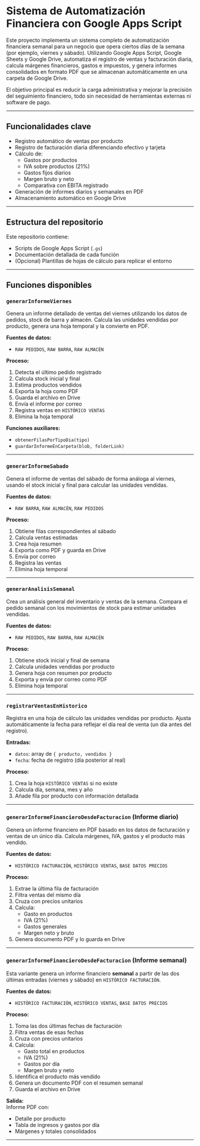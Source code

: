 # Sistema de Automatización Financiera con Google Apps Script

Este proyecto implementa un sistema completo de automatización financiera semanal para un negocio que opera ciertos días de la semana (por ejemplo, viernes y sábado). Utilizando Google Apps Script, Google Sheets y Google Drive, automatiza el registro de ventas y facturación diaria, calcula márgenes financieros, gastos e impuestos, y genera informes consolidados en formato PDF que se almacenan automáticamente en una carpeta de Google Drive.

El objetivo principal es reducir la carga administrativa y mejorar la precisión del seguimiento financiero, todo sin necesidad de herramientas externas ni software de pago.

---

## Funcionalidades clave

- Registro automático de ventas por producto
- Registro de facturación diaria diferenciando efectivo y tarjeta
- Cálculo de:
  - Gastos por productos
  - IVA sobre productos (21%)
  - Gastos fijos diarios
  - Margen bruto y neto
  - Comparativa con EBITA registrado
- Generación de informes diarios y semanales en PDF
- Almacenamiento automático en Google Drive

---

## Estructura del repositorio

Este repositorio contiene:

- Scripts de Google Apps Script (`.gs`)
- Documentación detallada de cada función
- (Opcional) Plantillas de hojas de cálculo para replicar el entorno

---

## Funciones disponibles

### `generarInformeViernes`

Genera un informe detallado de ventas del viernes utilizando los datos de pedidos, stock de barra y almacén. Calcula las unidades vendidas por producto, genera una hoja temporal y la convierte en PDF.

**Fuentes de datos:**
- `RAW PEDIDOS`, `RAW BARRA`, `RAW ALMACÉN`

**Proceso:**
1. Detecta el último pedido registrado
2. Calcula stock inicial y final
3. Estima productos vendidos
4. Exporta la hoja como PDF
5. Guarda el archivo en Drive
6. Envía el informe por correo
7. Registra ventas en `HISTÓRICO VENTAS`
8. Elimina la hoja temporal

**Funciones auxiliares:**  
- `obtenerFilasPorTipoDia(tipo)`  
- `guardarInformeEnCarpeta(blob, folderLink)`

---

### `generarInformeSabado`

Genera el informe de ventas del sábado de forma análoga al viernes, usando el stock inicial y final para calcular las unidades vendidas.

**Fuentes de datos:**
- `RAW BARRA`, `RAW ALMACÉN`, `RAW PEDIDOS`

**Proceso:**
1. Obtiene filas correspondientes al sábado
2. Calcula ventas estimadas
3. Crea hoja resumen
4. Exporta como PDF y guarda en Drive
5. Envía por correo
6. Registra las ventas
7. Elimina hoja temporal

---

### `generarAnalisisSemanal`

Crea un análisis general del inventario y ventas de la semana. Compara el pedido semanal con los movimientos de stock para estimar unidades vendidas.

**Fuentes de datos:**
- `RAW PEDIDOS`, `RAW BARRA`, `RAW ALMACÉN`

**Proceso:**
1. Obtiene stock inicial y final de semana
2. Calcula unidades vendidas por producto
3. Genera hoja con resumen por producto
4. Exporta y envía por correo como PDF
5. Elimina hoja temporal

---

### `registrarVentasEnHistorico`

Registra en una hoja de cálculo las unidades vendidas por producto. Ajusta automáticamente la fecha para reflejar el día real de venta (un día antes del registro).

**Entradas:**
- `datos`: array de `{ producto, vendidos }`
- `fecha`: fecha de registro (día posterior al real)

**Proceso:**
1. Crea la hoja `HISTÓRICO VENTAS` si no existe
2. Calcula día, semana, mes y año
3. Añade fila por producto con información detallada

---

### `generarInformeFinancieroDesdeFacturacion` (Informe diario)

Genera un informe financiero en PDF basado en los datos de facturación y ventas de un único día. Calcula márgenes, IVA, gastos y el producto más vendido.

**Fuentes de datos:**
- `HISTÓRICO FACTURACIÓN`, `HISTÓRICO VENTAS`, `BASE DATOS PRECIOS`

**Proceso:**
1. Extrae la última fila de facturación
2. Filtra ventas del mismo día
3. Cruza con precios unitarios
4. Calcula:
   - Gasto en productos
   - IVA (21%)
   - Gastos generales
   - Margen neto y bruto
5. Genera documento PDF y lo guarda en Drive

---

### `generarInformeFinancieroDesdeFacturacion` (Informe semanal)

Esta variante genera un informe financiero **semanal** a partir de las dos últimas entradas (viernes y sábado) en `HISTÓRICO FACTURACIÓN`. 

**Fuentes de datos:**
- `HISTÓRICO FACTURACIÓN`, `HISTÓRICO VENTAS`, `BASE DATOS PRECIOS`

**Proceso:**
1. Toma las dos últimas fechas de facturación
2. Filtra ventas de esas fechas
3. Cruza con precios unitarios
4. Calcula:
   - Gasto total en productos
   - IVA (21%)
   - Gastos por día
   - Margen bruto y neto
5. Identifica el producto más vendido
6. Genera un documento PDF con el resumen semanal
7. Guarda el archivo en Drive

**Salida:**  
Informe PDF con:
- Detalle por producto
- Tabla de ingresos y gastos por día
- Márgenes y totales consolidados

---
